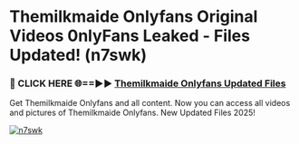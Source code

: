 # Themilkmaide Onlyfans Original Videos 0nlyFans Leaked - Files Updated! (n7swk)

<h3>🔴 CLICK HERE 🌐==►► <a href="https://tinyurl.com/ehrbuxhb" rel="nofollow">Themilkmaide Onlyfans Updated Files</a></h3>

Get Themilkmaide Onlyfans and all content. Now you can access all videos and pictures of Themilkmaide Onlyfans. New Updated Files 2025!

[![n7swk](https://i.imgur.com/lVYEuWS.gif)](https://tinyurl.com/ehrbuxhb)
